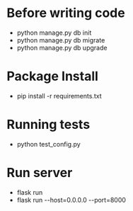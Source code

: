 # Before writing code
- python manage.py db init
- python manage.py db migrate
- python manage.py db upgrade

# Package Install
- pip install -r requirements.txt

# Running tests
- python test_config.py

# Run server
- flask run
- flask run --host=0.0.0.0 --port=8000